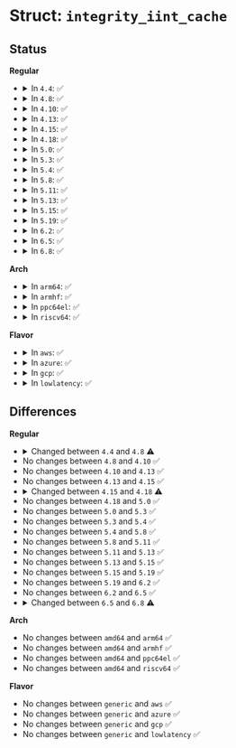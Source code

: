 # Struct: <code>integrity_iint_cache</code>

## Status
<b>Regular</b>
<ul>
<li>
<details>
<summary>In <code>4.4</code>: ✅</summary>

```c
struct integrity_iint_cache {
    struct rb_node rb_node;
    struct inode *inode;
    u64 version;
    long unsigned int flags;
    enum integrity_status ima_file_status;
    enum integrity_status ima_mmap_status;
    enum integrity_status ima_bprm_status;
    enum integrity_status ima_module_status;
    enum integrity_status ima_firmware_status;
    enum integrity_status evm_status;
    struct ima_digest_data *ima_hash;
};
```
</details>
</li>
<li>
<details>
<summary>In <code>4.8</code>: ✅</summary>

```c
struct integrity_iint_cache {
    struct rb_node rb_node;
    struct inode *inode;
    u64 version;
    long unsigned int flags;
    long unsigned int measured_pcrs;
    enum integrity_status ima_file_status;
    enum integrity_status ima_mmap_status;
    enum integrity_status ima_bprm_status;
    enum integrity_status ima_read_status;
    enum integrity_status evm_status;
    struct ima_digest_data *ima_hash;
};
```
</details>
</li>
<li>
<details>
<summary>In <code>4.10</code>: ✅</summary>

```c
struct integrity_iint_cache {
    struct rb_node rb_node;
    struct inode *inode;
    u64 version;
    long unsigned int flags;
    long unsigned int measured_pcrs;
    enum integrity_status ima_file_status;
    enum integrity_status ima_mmap_status;
    enum integrity_status ima_bprm_status;
    enum integrity_status ima_read_status;
    enum integrity_status evm_status;
    struct ima_digest_data *ima_hash;
};
```
</details>
</li>
<li>
<details>
<summary>In <code>4.13</code>: ✅</summary>

```c
struct integrity_iint_cache {
    struct rb_node rb_node;
    struct inode *inode;
    u64 version;
    long unsigned int flags;
    long unsigned int measured_pcrs;
    enum integrity_status ima_file_status;
    enum integrity_status ima_mmap_status;
    enum integrity_status ima_bprm_status;
    enum integrity_status ima_read_status;
    enum integrity_status evm_status;
    struct ima_digest_data *ima_hash;
};
```
</details>
</li>
<li>
<details>
<summary>In <code>4.15</code>: ✅</summary>

```c
struct integrity_iint_cache {
    struct rb_node rb_node;
    struct inode *inode;
    u64 version;
    long unsigned int flags;
    long unsigned int measured_pcrs;
    enum integrity_status ima_file_status;
    enum integrity_status ima_mmap_status;
    enum integrity_status ima_bprm_status;
    enum integrity_status ima_read_status;
    enum integrity_status evm_status;
    struct ima_digest_data *ima_hash;
};
```
</details>
</li>
<li>
<details>
<summary>In <code>4.18</code>: ✅</summary>

```c
struct integrity_iint_cache {
    struct rb_node rb_node;
    struct mutex mutex;
    struct inode *inode;
    u64 version;
    long unsigned int flags;
    long unsigned int measured_pcrs;
    long unsigned int atomic_flags;
    enum integrity_status ima_file_status;
    enum integrity_status ima_mmap_status;
    enum integrity_status ima_bprm_status;
    enum integrity_status ima_read_status;
    enum integrity_status ima_creds_status;
    enum integrity_status evm_status;
    struct ima_digest_data *ima_hash;
};
```
</details>
</li>
<li>
<details>
<summary>In <code>5.0</code>: ✅</summary>

```c
struct integrity_iint_cache {
    struct rb_node rb_node;
    struct mutex mutex;
    struct inode *inode;
    u64 version;
    long unsigned int flags;
    long unsigned int measured_pcrs;
    long unsigned int atomic_flags;
    enum integrity_status ima_file_status;
    enum integrity_status ima_mmap_status;
    enum integrity_status ima_bprm_status;
    enum integrity_status ima_read_status;
    enum integrity_status ima_creds_status;
    enum integrity_status evm_status;
    struct ima_digest_data *ima_hash;
};
```
</details>
</li>
<li>
<details>
<summary>In <code>5.3</code>: ✅</summary>

```c
struct integrity_iint_cache {
    struct rb_node rb_node;
    struct mutex mutex;
    struct inode *inode;
    u64 version;
    long unsigned int flags;
    long unsigned int measured_pcrs;
    long unsigned int atomic_flags;
    enum integrity_status ima_file_status;
    enum integrity_status ima_mmap_status;
    enum integrity_status ima_bprm_status;
    enum integrity_status ima_read_status;
    enum integrity_status ima_creds_status;
    enum integrity_status evm_status;
    struct ima_digest_data *ima_hash;
};
```
</details>
</li>
<li>
<details>
<summary>In <code>5.4</code>: ✅</summary>

```c
struct integrity_iint_cache {
    struct rb_node rb_node;
    struct mutex mutex;
    struct inode *inode;
    u64 version;
    long unsigned int flags;
    long unsigned int measured_pcrs;
    long unsigned int atomic_flags;
    enum integrity_status ima_file_status;
    enum integrity_status ima_mmap_status;
    enum integrity_status ima_bprm_status;
    enum integrity_status ima_read_status;
    enum integrity_status ima_creds_status;
    enum integrity_status evm_status;
    struct ima_digest_data *ima_hash;
};
```
</details>
</li>
<li>
<details>
<summary>In <code>5.8</code>: ✅</summary>

```c
struct integrity_iint_cache {
    struct rb_node rb_node;
    struct mutex mutex;
    struct inode *inode;
    u64 version;
    long unsigned int flags;
    long unsigned int measured_pcrs;
    long unsigned int atomic_flags;
    enum integrity_status ima_file_status;
    enum integrity_status ima_mmap_status;
    enum integrity_status ima_bprm_status;
    enum integrity_status ima_read_status;
    enum integrity_status ima_creds_status;
    enum integrity_status evm_status;
    struct ima_digest_data *ima_hash;
};
```
</details>
</li>
<li>
<details>
<summary>In <code>5.11</code>: ✅</summary>

```c
struct integrity_iint_cache {
    struct rb_node rb_node;
    struct mutex mutex;
    struct inode *inode;
    u64 version;
    long unsigned int flags;
    long unsigned int measured_pcrs;
    long unsigned int atomic_flags;
    enum integrity_status ima_file_status;
    enum integrity_status ima_mmap_status;
    enum integrity_status ima_bprm_status;
    enum integrity_status ima_read_status;
    enum integrity_status ima_creds_status;
    enum integrity_status evm_status;
    struct ima_digest_data *ima_hash;
};
```
</details>
</li>
<li>
<details>
<summary>In <code>5.13</code>: ✅</summary>

```c
struct integrity_iint_cache {
    struct rb_node rb_node;
    struct mutex mutex;
    struct inode *inode;
    u64 version;
    long unsigned int flags;
    long unsigned int measured_pcrs;
    long unsigned int atomic_flags;
    enum integrity_status ima_file_status;
    enum integrity_status ima_mmap_status;
    enum integrity_status ima_bprm_status;
    enum integrity_status ima_read_status;
    enum integrity_status ima_creds_status;
    enum integrity_status evm_status;
    struct ima_digest_data *ima_hash;
};
```
</details>
</li>
<li>
<details>
<summary>In <code>5.15</code>: ✅</summary>

```c
struct integrity_iint_cache {
    struct rb_node rb_node;
    struct mutex mutex;
    struct inode *inode;
    u64 version;
    long unsigned int flags;
    long unsigned int measured_pcrs;
    long unsigned int atomic_flags;
    enum integrity_status ima_file_status;
    enum integrity_status ima_mmap_status;
    enum integrity_status ima_bprm_status;
    enum integrity_status ima_read_status;
    enum integrity_status ima_creds_status;
    enum integrity_status evm_status;
    struct ima_digest_data *ima_hash;
};
```
</details>
</li>
<li>
<details>
<summary>In <code>5.19</code>: ✅</summary>

```c
struct integrity_iint_cache {
    struct rb_node rb_node;
    struct mutex mutex;
    struct inode *inode;
    u64 version;
    long unsigned int flags;
    long unsigned int measured_pcrs;
    long unsigned int atomic_flags;
    enum integrity_status ima_file_status;
    enum integrity_status ima_mmap_status;
    enum integrity_status ima_bprm_status;
    enum integrity_status ima_read_status;
    enum integrity_status ima_creds_status;
    enum integrity_status evm_status;
    struct ima_digest_data *ima_hash;
};
```
</details>
</li>
<li>
<details>
<summary>In <code>6.2</code>: ✅</summary>

```c
struct integrity_iint_cache {
    struct rb_node rb_node;
    struct mutex mutex;
    struct inode *inode;
    u64 version;
    long unsigned int flags;
    long unsigned int measured_pcrs;
    long unsigned int atomic_flags;
    enum integrity_status ima_file_status;
    enum integrity_status ima_mmap_status;
    enum integrity_status ima_bprm_status;
    enum integrity_status ima_read_status;
    enum integrity_status ima_creds_status;
    enum integrity_status evm_status;
    struct ima_digest_data *ima_hash;
};
```
</details>
</li>
<li>
<details>
<summary>In <code>6.5</code>: ✅</summary>

```c
struct integrity_iint_cache {
    struct rb_node rb_node;
    struct mutex mutex;
    struct inode *inode;
    u64 version;
    long unsigned int flags;
    long unsigned int measured_pcrs;
    long unsigned int atomic_flags;
    enum integrity_status ima_file_status;
    enum integrity_status ima_mmap_status;
    enum integrity_status ima_bprm_status;
    enum integrity_status ima_read_status;
    enum integrity_status ima_creds_status;
    enum integrity_status evm_status;
    struct ima_digest_data *ima_hash;
};
```
</details>
</li>
<li>
<details>
<summary>In <code>6.8</code>: ✅</summary>

```c
struct integrity_iint_cache {
    struct rb_node rb_node;
    struct mutex mutex;
    struct inode *inode;
    u64 version;
    long unsigned int flags;
    long unsigned int measured_pcrs;
    long unsigned int atomic_flags;
    long unsigned int real_ino;
    dev_t real_dev;
    enum integrity_status ima_file_status;
    enum integrity_status ima_mmap_status;
    enum integrity_status ima_bprm_status;
    enum integrity_status ima_read_status;
    enum integrity_status ima_creds_status;
    enum integrity_status evm_status;
    struct ima_digest_data *ima_hash;
};
```
</details>
</li>
</ul>
<b>Arch</b>
<ul>
<li>
<details>
<summary>In <code>arm64</code>: ✅</summary>

```c
struct integrity_iint_cache {
    struct rb_node rb_node;
    struct mutex mutex;
    struct inode *inode;
    u64 version;
    long unsigned int flags;
    long unsigned int measured_pcrs;
    long unsigned int atomic_flags;
    enum integrity_status ima_file_status;
    enum integrity_status ima_mmap_status;
    enum integrity_status ima_bprm_status;
    enum integrity_status ima_read_status;
    enum integrity_status ima_creds_status;
    enum integrity_status evm_status;
    struct ima_digest_data *ima_hash;
};
```
</details>
</li>
<li>
<details>
<summary>In <code>armhf</code>: ✅</summary>

```c
struct integrity_iint_cache {
    struct rb_node rb_node;
    struct mutex mutex;
    struct inode *inode;
    u64 version;
    long unsigned int flags;
    long unsigned int measured_pcrs;
    long unsigned int atomic_flags;
    enum integrity_status ima_file_status;
    enum integrity_status ima_mmap_status;
    enum integrity_status ima_bprm_status;
    enum integrity_status ima_read_status;
    enum integrity_status ima_creds_status;
    enum integrity_status evm_status;
    struct ima_digest_data *ima_hash;
};
```
</details>
</li>
<li>
<details>
<summary>In <code>ppc64el</code>: ✅</summary>

```c
struct integrity_iint_cache {
    struct rb_node rb_node;
    struct mutex mutex;
    struct inode *inode;
    u64 version;
    long unsigned int flags;
    long unsigned int measured_pcrs;
    long unsigned int atomic_flags;
    enum integrity_status ima_file_status;
    enum integrity_status ima_mmap_status;
    enum integrity_status ima_bprm_status;
    enum integrity_status ima_read_status;
    enum integrity_status ima_creds_status;
    enum integrity_status evm_status;
    struct ima_digest_data *ima_hash;
};
```
</details>
</li>
<li>
<details>
<summary>In <code>riscv64</code>: ✅</summary>

```c
struct integrity_iint_cache {
    struct rb_node rb_node;
    struct mutex mutex;
    struct inode *inode;
    u64 version;
    long unsigned int flags;
    long unsigned int measured_pcrs;
    long unsigned int atomic_flags;
    enum integrity_status ima_file_status;
    enum integrity_status ima_mmap_status;
    enum integrity_status ima_bprm_status;
    enum integrity_status ima_read_status;
    enum integrity_status ima_creds_status;
    enum integrity_status evm_status;
    struct ima_digest_data *ima_hash;
};
```
</details>
</li>
</ul>
<b>Flavor</b>
<ul>
<li>
<details>
<summary>In <code>aws</code>: ✅</summary>

```c
struct integrity_iint_cache {
    struct rb_node rb_node;
    struct mutex mutex;
    struct inode *inode;
    u64 version;
    long unsigned int flags;
    long unsigned int measured_pcrs;
    long unsigned int atomic_flags;
    enum integrity_status ima_file_status;
    enum integrity_status ima_mmap_status;
    enum integrity_status ima_bprm_status;
    enum integrity_status ima_read_status;
    enum integrity_status ima_creds_status;
    enum integrity_status evm_status;
    struct ima_digest_data *ima_hash;
};
```
</details>
</li>
<li>
<details>
<summary>In <code>azure</code>: ✅</summary>

```c
struct integrity_iint_cache {
    struct rb_node rb_node;
    struct mutex mutex;
    struct inode *inode;
    u64 version;
    long unsigned int flags;
    long unsigned int measured_pcrs;
    long unsigned int atomic_flags;
    enum integrity_status ima_file_status;
    enum integrity_status ima_mmap_status;
    enum integrity_status ima_bprm_status;
    enum integrity_status ima_read_status;
    enum integrity_status ima_creds_status;
    enum integrity_status evm_status;
    struct ima_digest_data *ima_hash;
};
```
</details>
</li>
<li>
<details>
<summary>In <code>gcp</code>: ✅</summary>

```c
struct integrity_iint_cache {
    struct rb_node rb_node;
    struct mutex mutex;
    struct inode *inode;
    u64 version;
    long unsigned int flags;
    long unsigned int measured_pcrs;
    long unsigned int atomic_flags;
    enum integrity_status ima_file_status;
    enum integrity_status ima_mmap_status;
    enum integrity_status ima_bprm_status;
    enum integrity_status ima_read_status;
    enum integrity_status ima_creds_status;
    enum integrity_status evm_status;
    struct ima_digest_data *ima_hash;
};
```
</details>
</li>
<li>
<details>
<summary>In <code>lowlatency</code>: ✅</summary>

```c
struct integrity_iint_cache {
    struct rb_node rb_node;
    struct mutex mutex;
    struct inode *inode;
    u64 version;
    long unsigned int flags;
    long unsigned int measured_pcrs;
    long unsigned int atomic_flags;
    enum integrity_status ima_file_status;
    enum integrity_status ima_mmap_status;
    enum integrity_status ima_bprm_status;
    enum integrity_status ima_read_status;
    enum integrity_status ima_creds_status;
    enum integrity_status evm_status;
    struct ima_digest_data *ima_hash;
};
```
</details>
</li>
</ul>

## Differences
<b>Regular</b>
<ul>
<li>
<details>
<summary>Changed between <code>4.4</code> and <code>4.8</code> ⚠️</summary>
<ul>
<li>
<b>Field added. </b>
<code>long unsigned int measured_pcrs</code>
</li>
<li>
<b>Field added. </b>
<code>enum integrity_status ima_read_status</code>
</li>
<li>
<b>Field removed. </b>
<code>enum integrity_status ima_module_status</code>
</li>
<li>
<b>Field removed. </b>
<code>enum integrity_status ima_firmware_status</code>
</li>
</ul>
</details>
</li>
<li>
No changes between <code>4.8</code> and <code>4.10</code> ✅
</li>
<li>
No changes between <code>4.10</code> and <code>4.13</code> ✅
</li>
<li>
No changes between <code>4.13</code> and <code>4.15</code> ✅
</li>
<li>
<details>
<summary>Changed between <code>4.15</code> and <code>4.18</code> ⚠️</summary>
<ul>
<li>
<b>Field added. </b>
<code>struct mutex mutex</code>
</li>
<li>
<b>Field added. </b>
<code>long unsigned int atomic_flags</code>
</li>
<li>
<b>Field added. </b>
<code>enum integrity_status ima_creds_status</code>
</li>
</ul>
</details>
</li>
<li>
No changes between <code>4.18</code> and <code>5.0</code> ✅
</li>
<li>
No changes between <code>5.0</code> and <code>5.3</code> ✅
</li>
<li>
No changes between <code>5.3</code> and <code>5.4</code> ✅
</li>
<li>
No changes between <code>5.4</code> and <code>5.8</code> ✅
</li>
<li>
No changes between <code>5.8</code> and <code>5.11</code> ✅
</li>
<li>
No changes between <code>5.11</code> and <code>5.13</code> ✅
</li>
<li>
No changes between <code>5.13</code> and <code>5.15</code> ✅
</li>
<li>
No changes between <code>5.15</code> and <code>5.19</code> ✅
</li>
<li>
No changes between <code>5.19</code> and <code>6.2</code> ✅
</li>
<li>
No changes between <code>6.2</code> and <code>6.5</code> ✅
</li>
<li>
<details>
<summary>Changed between <code>6.5</code> and <code>6.8</code> ⚠️</summary>
<ul>
<li>
<b>Field added. </b>
<code>long unsigned int real_ino</code>
</li>
<li>
<b>Field added. </b>
<code>dev_t real_dev</code>
</li>
</ul>
</details>
</li>
</ul>
<b>Arch</b>
<ul>
<li>
No changes between <code>amd64</code> and <code>arm64</code> ✅
</li>
<li>
No changes between <code>amd64</code> and <code>armhf</code> ✅
</li>
<li>
No changes between <code>amd64</code> and <code>ppc64el</code> ✅
</li>
<li>
No changes between <code>amd64</code> and <code>riscv64</code> ✅
</li>
</ul>
<b>Flavor</b>
<ul>
<li>
No changes between <code>generic</code> and <code>aws</code> ✅
</li>
<li>
No changes between <code>generic</code> and <code>azure</code> ✅
</li>
<li>
No changes between <code>generic</code> and <code>gcp</code> ✅
</li>
<li>
No changes between <code>generic</code> and <code>lowlatency</code> ✅
</li>
</ul>
